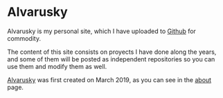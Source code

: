 # Alvarusky
Alvarusky is my personal site, which I have uploaded to <a href= 'https://github.com/Alvarusky/html'>Github</a> for commodity.

The content of this site consists on proyects I have done along the years, and some of them will be posted as independent repositories so you can use them and modify them as well.

<a href='http://alvarusky.ddns.net/'>Alvarusky</a> was first created on March 2019, as you can see in the <a href= 'http://alvarusky.ddns.net/about'> about</a> page.

